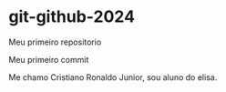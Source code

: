 # git-github-2024
Meu primeiro repositorio

Meu primeiro commit

Me chamo Cristiano Ronaldo Junior, sou aluno do elisa.